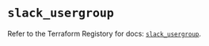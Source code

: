 # `slack_usergroup`

Refer to the Terraform Registory for docs: [`slack_usergroup`](https://www.terraform.io/docs/providers/slack/r/usergroup).
